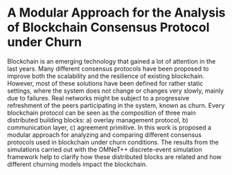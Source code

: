# A Modular Approach for the Analysis of Blockchain Consensus Protocol under Churn

Blockchain is an emerging technology that gained a lot of attention in the last years. Many different
consensus protocols have been proposed to improve both the scalability and the resilience of existing
blockchain. However, most of these solutions have been defined for rather static settings, where the
system does not change or changes very slowly, mainly due to failures. Real networks might be
subject to a progressive refreshment of the peers participating in the system, known as churn.
Every blockchain protocol can be seen as the composition of three main distributed building blocks:
a) overlay management protocol, b) communication layer, c) agreement primitive.
In this work is proposed a modular approach for analyzing and comparing different consensus
protocols used in blockchain under churn conditions. The results from the simulations carried
out with the OMNeT++ discrete-event simulation framework help to clarify how these distributed
blocks are related and how different churning models impact the blockchain.


